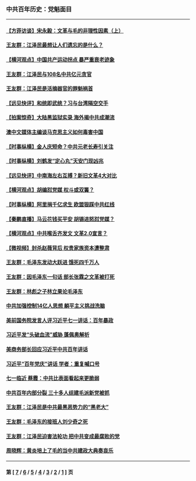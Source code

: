 ### 中共百年历史：党魁面目
---
#### [【方菲访谈】宋永毅：文革与毛的非理性因素（上）](../../pages/nf1176107/n13469956.md?04300430) 
#### [王友群：江泽民最想让人们遗忘的是什么？](../../pages/nf1176107/n13408949.md?04300430) 
#### [【横河观点】中国共产运动拐点 暴严重衰老迹象](../../pages/nf1176107/n13388333.md?04300430) 
#### [王友群：江泽民与108名中共亿元贪官](../../pages/nf1176107/n13352358.md?04300430) 
#### [王友群：江泽民是活摘器官的罪魁祸首](../../pages/nf1176107/n13336903.md?04300430) 
#### [【远见快评】和统即武统？习与台湾隔空交手](../../pages/nf1176107/n13297739.md?04300430) 
#### [【拍案惊奇】大陆黑监狱实录 海外揭中共成潮流](../../pages/nf1176107/n13288853.md?04300430) 
#### [澳中文媒体主编谈马克思主义如何毒害中国](../../pages/nf1176107/n13257387.md?04300430) 
#### [【时事纵横】金人庆短命？中共元老长寿引关注](../../pages/nf1176107/n13217934.md?04300430) 
#### [【时事纵横】刘鹤发“定心丸”天安门现凶兆](../../pages/nf1176107/n13215416.md?04300430) 
#### [【远见快评】中南海左右互搏？新旧文革4大对比](../../pages/nf1176107/n13214745.md?04300430) 
#### [【横河观点】胡编怼党媒 权斗或双簧？](../../pages/nf1176107/n13210864.md?04300430) 
#### [【时事纵横】阿里捐千亿求生 欧盟狠踩中共红线](../../pages/nf1176107/n13206431.md?04300430) 
#### [【秦鹏直播】马云花钱买平安 胡锡进怒怼党媒？](../../pages/nf1176107/n13206392.md?04300430) 
#### [【横河观点】中共喉舌齐发文 文革2.0宣言？](../../pages/nf1176107/n13201248.md?04300430) 
#### [【微视频】封杀赵薇背后 权贵家族资本遭整肃](../../pages/nf1176107/n13197798.md?04300430) 
#### [王友群：毛泽东发动大跃进 饿死四千万人](../../pages/nf1176107/n13177158.md?04300430) 
#### [王友群：因毛泽东一句话 部长张霖之文革被打死](../../pages/nf1176107/n13161711.md?04300430) 
#### [王友群：林彪之子林立果论毛泽东](../../pages/nf1176107/n13128622.md?04300430) 
#### [中共加强控制14亿人思想 躺平主义挑战洗脑](../../pages/nf1176107/n13094299.md?04300430) 
#### [美前国务院发言人评习近平七一讲话：百年暴政](../../pages/nf1176107/n13066986.md?04300430) 
#### [习近平发“头破血流”威胁 蓬佩奥解析](../../pages/nf1176107/n13063604.md?04300430) 
#### [美商务部长回应习近平中共百年讲话](../../pages/nf1176107/n13062903.md?04300430) 
#### [习近平“百年党庆”讲话 学者：重复喊口号](../../pages/nf1176107/n13061411.md?04300430) 
#### [七一临近 蔡霞：中共比表面看起来更脆弱](../../pages/nf1176107/n13056418.md?04300430) 
#### [中共百年内部分裂 三十多人组建毛派新党被抓](../../pages/nf1176107/n13044023.md?04300430) 
#### [王友群：江泽民是中共最黑恶势力的“黑老大”](../../pages/nf1176107/n13022180.md?04300430) 
#### [王友群：毛泽东的接班人刘少奇之死](../../pages/nf1176107/n12991772.md?04300430) 
#### [王友群：江泽民迫害法轮功 把中共变成最腐败的党](../../pages/nf1176107/n12947347.md?04300430) 
#### [周晓辉：黄炎培上了毛的当中共建政大典奏哀乐](../../pages/nf1176107/n12942780.md?04300430) 

---
#### 第 [ [7](./7.md?04300430) / [6](./6.md?04300430) / [5](./5.md?04300430) / [4](./4.md?04300430) / [3](./3.md?04300430) / [2](./2.md?04300430) / [1](./1.md?04300430) ] 页

